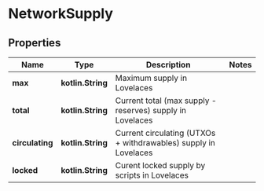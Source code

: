 
# NetworkSupply

## Properties
Name | Type | Description | Notes
------------ | ------------- | ------------- | -------------
**max** | **kotlin.String** | Maximum supply in Lovelaces | 
**total** | **kotlin.String** | Current total (max supply - reserves) supply in Lovelaces | 
**circulating** | **kotlin.String** | Current circulating (UTXOs + withdrawables) supply in Lovelaces | 
**locked** | **kotlin.String** | Curent locked supply by scripts in Lovelaces | 



